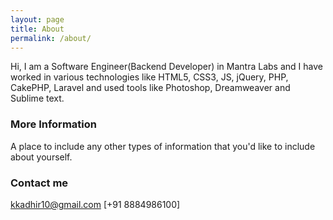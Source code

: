 ```yaml
---
layout: page
title: About
permalink: /about/
---
```


Hi, I am a Software Engineer(Backend Developer) in Mantra Labs and I have worked in various technologies like HTML5, CSS3, JS, jQuery, PHP, CakePHP, Laravel and used tools like Photoshop, Dreamweaver and Sublime text.

### More Information

A place to include any other types of information that you'd like to include about yourself.

### Contact me

[kkadhir10@gmail.com](mailto:email@domain.com)
[+91 8884986100]